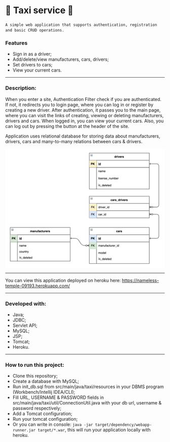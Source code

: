 ﻿# :oncoming_taxi: Taxi service :oncoming_taxi:
 
 `A simple web application that supports authentication, registration and basic CRUD operations.`
 
 ### Features

* Sign in as a driver;
* Add/delete/view manufacturers, cars, drivers;
* Set drivers to cars;
* View your current cars.

***

### Description:

When you enter a site, Authentication Filter check if you are authenticated. If not, it redirects you to login page,
where you can log in or register by creating a new driver. After authentication, it passes you to the main page, where
you can visit the links of creating, viewing or deleting manufacturers, drivers and cars. When logged in, you can view 
your current cars. Also, you can log out by pressing the button at the header of the site.

Application uses relational database for storing data about manufacturers, drivers, cars and many-to-many relations
between cars & drivers.

![diagram](join-db-diagram.png)

***

You can view this application deployed on heroku here: https://nameless-temple-09193.herokuapp.com/

***

### Developed with:

* Java;
* JDBC;
* Servlet API;
* MySQL;
* JSP;
* Tomcat;
* Heroku.

***

### How to run this project:

* Clone this repository;
* Create a database with MySQL;
* Run init_db.sql from src/main/java/taxi/resources in your DBMS program (Workbench/Intellij IDEA/CLI);
* Fill URL, USERNAME & PASSWORD fields in src/main/java/taxi/util/ConnectionUtil.java with your db url, username & password respectively;
* Add a Tomcat configuration;
* Run your tomcat configuration;
* Or you can write in console: `java -jar target/dependency/webapp-runner.jar target/*.war`, this will run your application locally with heroku.


